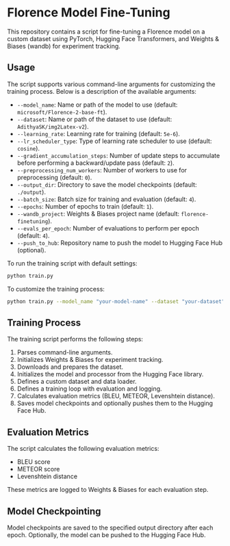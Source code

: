 # Florence Model Fine-Tuning

This repository contains a script for fine-tuning a Florence model on a custom dataset using PyTorch, Hugging Face Transformers, and Weights & Biases (wandb) for experiment tracking.

## Usage

The script supports various command-line arguments for customizing the training process. Below is a description of the available arguments:

- `--model_name`: Name or path of the model to use (default: `microsoft/Florence-2-base-ft`).
- `--dataset`: Name or path of the dataset to use (default: `AdithyaSK/img2Latex-v2`).
- `--learning_rate`: Learning rate for training (default: `5e-6`).
- `--lr_scheduler_type`: Type of learning rate scheduler to use (default: `cosine`).
- `--gradient_accumulation_steps`: Number of update steps to accumulate before performing a backward/update pass (default: `2`).
- `--preprocessing_num_workers`: Number of workers to use for preprocessing (default: `0`).
- `--output_dir`: Directory to save the model checkpoints (default: `./output`).
- `--batch_size`: Batch size for training and evaluation (default: `4`).
- `--epochs`: Number of epochs to train (default: `1`).
- `--wandb_project`: Weights & Biases project name (default: `florence-finetuning`).
- `--evals_per_epoch`: Number of evaluations to perform per epoch (default: `4`).
- `--push_to_hub`: Repository name to push the model to Hugging Face Hub (optional).

To run the training script with default settings:
```bash
python train.py
```

To customize the training process:
```bash
python train.py --model_name "your-model-name" --dataset "your-dataset" --learning_rate 1e-5 --epochs 3
```

## Training Process

The training script performs the following steps:

1. Parses command-line arguments.
2. Initializes Weights & Biases for experiment tracking.
3. Downloads and prepares the dataset.
4. Initializes the model and processor from the Hugging Face library.
5. Defines a custom dataset and data loader.
6. Defines a training loop with evaluation and logging.
7. Calculates evaluation metrics (BLEU, METEOR, Levenshtein distance).
8. Saves model checkpoints and optionally pushes them to the Hugging Face Hub.

## Evaluation Metrics

The script calculates the following evaluation metrics:

- BLEU score
- METEOR score
- Levenshtein distance

These metrics are logged to Weights & Biases for each evaluation step.

## Model Checkpointing

Model checkpoints are saved to the specified output directory after each epoch. Optionally, the model can be pushed to the Hugging Face Hub.



